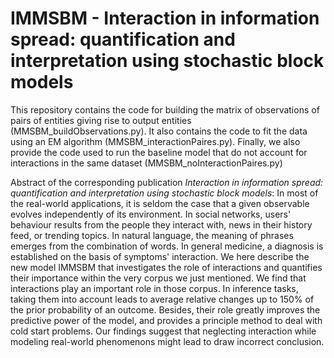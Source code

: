 # IMMSBM - Interaction in information spread: quantification and interpretation using stochastic block models

This repository contains the code for building the matrix of observations of pairs of entities giving rise to output entities (MMSBM_buildObservations.py). 
It also contains the code to fit the data using an EM algorithm (MMSBM_interactionPaires.py).
Finally, we also provide the code used to run the baseline model that do not account for interactions in the same dataset (MMSBM_noInteractionPaires.py)

Abstract of the corresponding publication <i>Interaction in information spread: quantification and interpretation using stochastic block models</i>: 
In most of the real-world applications, it is seldom the case that a given observable evolves independently of its environment. In social networks, users' behaviour results from the people they interact with, news in their history feed, or trending topics. In natural language, the meaning of phrases emerges from the combination of words. In general medicine, a diagnosis is established on the basis of symptoms' interaction.
We here describe the new model IMMSBM that investigates the role of interactions and quantifies their importance within the very corpus we just mentioned. We find that interactions play an important role in those corpus. In inference tasks, taking them into account leads to average relative changes up to 150\% of the prior probability of an outcome. Besides, their role greatly improves the predictive power of the model, and provides a principle method to deal with cold start problems.
Our findings suggest that neglecting interaction while modeling real-world phenomenons might lead to draw incorrect conclusion.
